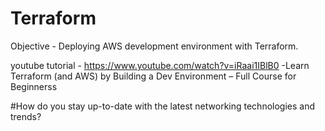 # Terraform

Objective - Deploying AWS development environment with Terraform. 

youtube tutorial - https://www.youtube.com/watch?v=iRaai1IBlB0
-Learn Terraform (and AWS) by Building a Dev Environment – Full Course for Beginnerss



#How do you stay up-to-date with the latest networking technologies and trends?